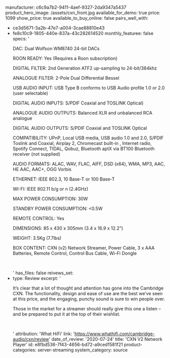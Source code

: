 manufacturer: c6c9a7b2-9411-4aef-9327-2da9347a5437
product_hero_image: /assets/cxn_front.jpg
available_for_demo: true
price: 1099
show_price: true
available_to_buy_online: false
pairs_well_with:
  - ce3d5671-3a2b-47e7-a004-3cae88810e43
  - fe8c10c9-1805-440e-837a-43c282614520
monthly_featuree: false
specs: '<p>DAC: Dual Wolfson WM8740 24-bit DACs</p><p>ROON READY: Yes (Requires a Roon subscription)</p><p>DIGITAL FILTER: 2nd Generation ATF2 up-sampling to 24-bit/384khz</p><p>ANALOGUE FILTER: 2-Pole Dual Differential Bessel</p><p>USB AUDIO INPUT: USB Type B conforms to USB Audio profile 1.0 or 2.0 (user selectable)</p><p>DIGITAL AUDIO INPUTS: S/PDIF Coaxial and TOSLINK Optical)</p><p>ANALOGUE AUDIO OUTPUTS: Balanced XLR and unbalanced RCA analogue</p><p>DIGITAL AUDIO OUTPUTS: S/PDIF Coaxial and TOSLINK Optical</p><p>COMPATIBILITY: UPnP, Local USB media, USB audio 1.0 and 2.0, S/PDIF Toslink and Coaxial, Airplay 2, Chromecast built-in , Internet radio, Spotify Connect, TIDAL, Qobuz, Bluetooth aptX via BT100 Bluetooth receiver (not supplied)</p><p>AUDIO FORMATS: ALAC, WAV, FLAC, AIFF, DSD (x64), WMA, MP3, AAC, HE AAC, AAC+, OGG Vorbis</p><p>ETHERNET: IEEE 802.3, 10 Base-T or 100 Base-T</p><p>WI-FI: IEEE 802.11 b/g or n (2.4GHz)</p><p>MAX POWER CONSUMPTION: 30W</p><p>STANDBY POWER CONSUMPTION: &lt;0.5W</p><p>REMOTE CONTROL: Yes</p><p>DIMENSIONS: 85 x 430 x 305mm (3.4 x 16.9 x 12.2”)</p><p>WEIGHT: 3.5Kg (7.7lbs)</p><p>BOX CONTENT: CXN (v2) Network Streamer, Power Cable, 3 x AAA Batteries, Remote Control, Control Bus Cable, Wi-Fi Dongle</p><p><br></p>'
has_files: false
reivews_set:
  -
    type: Review
    excerpt: '<p>It’s clear that a lot of thought and attention has gone into the Cambridge CXN. The functionality, design and ease of use are the best we’ve seen at this price, and the engaging, punchy sound is sure to win people over.</p><p>Those in the market for a streamer should really give this one a listen – and be prepared to put it at the top of their wishlist.</p><p><br></p>'
    attribution: 'What HiFi'
    link: 'https://www.whathifi.com/cambridge-audio/cxn/review'
    date_of_review: '2020-07-24'
title: 'CXN V2 Network Player'
id: e8fbd536-7f43-4656-bd72-a9ced1581f21
product-categories: server-streaming
system_category: source
